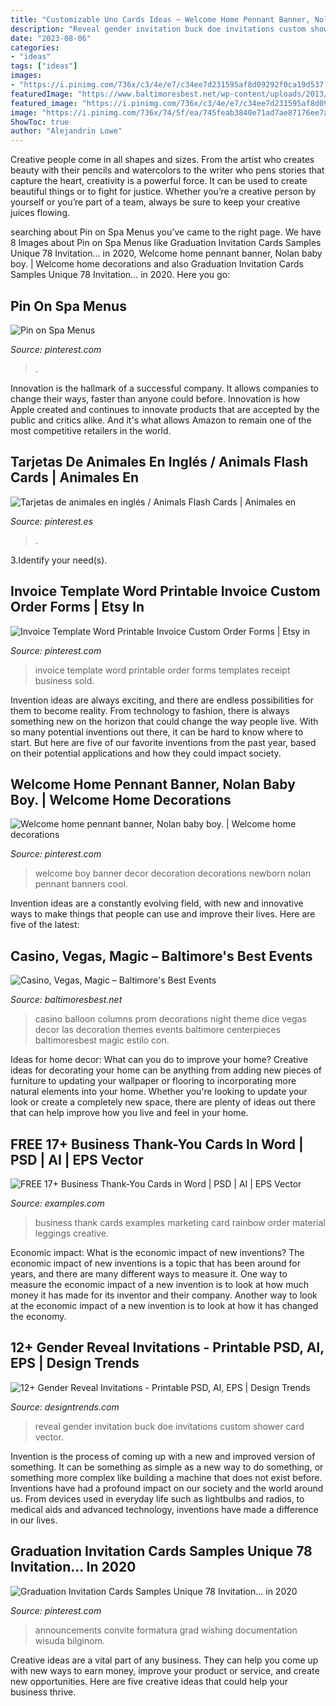 ```yaml
---
title: "Customizable Uno Cards Ideas ~ Welcome Home Pennant Banner, Nolan Baby Boy."
description: "Reveal gender invitation buck doe invitations custom shower card vector"
date: "2023-08-06"
categories:
- "ideas"
tags: ["ideas"]
images:
- "https://i.pinimg.com/736x/c3/4e/e7/c34ee7d231595af8d09292f0ca19d537.jpg"
featuredImage: "https://www.baltimoresbest.net/wp-content/uploads/2013/03/Casino-Dice-Columns-Dice.jpg"
featured_image: "https://i.pinimg.com/736x/c3/4e/e7/c34ee7d231595af8d09292f0ca19d537.jpg"
image: "https://i.pinimg.com/736x/74/5f/ea/745feab3840e71ad7ae87176ee7a4381.jpg"
ShowToc: true
author: "Alejandrin Lowe"
---
```



Creative people come in all shapes and sizes. From the artist who creates beauty with their pencils and watercolors to the writer who pens stories that capture the heart, creativity is a powerful force. It can be used to create beautiful things or to fight for justice. Whether you’re a creative person by yourself or you’re part of a team, always be sure to keep your creative juices flowing.

	

		
searching about Pin on Spa Menus you've came to the right page. We have 8 Images about Pin on Spa Menus like Graduation Invitation Cards Samples Unique 78 Invitation… in 2020, Welcome home pennant banner, Nolan baby boy. | Welcome home decorations and also Graduation Invitation Cards Samples Unique 78 Invitation… in 2020. Here you go:
		
    
## Pin On Spa Menus

<img loading=lazy src="https://i.pinimg.com/736x/00/40/a4/0040a46fb582ad33b3bb4bd2dbdd9926.jpg" onerror="this.onerror=null;this.src='https://tse4.mm.bing.net/th?id=OIP.n3ZncE_PNjzM3VBRjjulqwHaKd&amp;pid=15.1';" alt="Pin on Spa Menus">

_Source: pinterest.com_

>. 

	

Innovation is the hallmark of a successful company. It allows companies to change their ways, faster than anyone could before. Innovation is how Apple created and continues to innovate products that are accepted by the public and critics alike. And it's what allows Amazon to remain one of the most competitive retailers in the world.

    
## Tarjetas De Animales En Inglés / Animals Flash Cards | Animales En

<img loading=lazy src="https://i.pinimg.com/736x/89/d5/e9/89d5e90a21b2118ddc7c001ace827183.jpg" onerror="this.onerror=null;this.src='https://tse1.mm.bing.net/th?id=OIP.ge-kHlNQwZXUblW7ZBuPxwHaKd&amp;pid=15.1';" alt="Tarjetas de animales en inglés / Animals Flash Cards | Animales en">

_Source: pinterest.es_

>. 

	

3.Identify your need(s).

    
## Invoice Template Word Printable Invoice Custom Order Forms | Etsy In

<img loading=lazy src="https://i.pinimg.com/736x/de/07/61/de07617fdd27493ab1b5b95e417f1c96.jpg" onerror="this.onerror=null;this.src='https://tse4.mm.bing.net/th?id=OIP._LNVErMtv_6bH7icn1YXrAHaHa&amp;pid=15.1';" alt="Invoice Template Word Printable Invoice Custom Order Forms | Etsy in">

_Source: pinterest.com_

>invoice template word printable order forms templates receipt business sold. 

	

Invention ideas are always exciting, and there are endless possibilities for them to become reality. From technology to fashion, there is always something new on the horizon that could change the way people live. With so many potential inventions out there, it can be hard to know where to start. But here are five of our favorite inventions from the past year, based on their potential applications and how they could impact society.

    
## Welcome Home Pennant Banner, Nolan Baby Boy. | Welcome Home Decorations

<img loading=lazy src="https://i.pinimg.com/736x/74/5f/ea/745feab3840e71ad7ae87176ee7a4381.jpg" onerror="this.onerror=null;this.src='https://tse4.mm.bing.net/th?id=OIP.vpNe4SaWh12NZnxUTsq9WwHaJ3&amp;pid=15.1';" alt="Welcome home pennant banner, Nolan baby boy. | Welcome home decorations">

_Source: pinterest.com_

>welcome boy banner decor decoration decorations newborn nolan pennant banners cool. 

	

Invention ideas are a constantly evolving field, with new and innovative ways to make things that people can use and improve their lives. Here are five of the latest:

    
## Casino, Vegas, Magic – Baltimore&#039;s Best Events

<img loading=lazy src="https://www.baltimoresbest.net/wp-content/uploads/2013/03/Casino-Dice-Columns-Dice.jpg" onerror="this.onerror=null;this.src='https://tse1.mm.bing.net/th?id=OIP.JMzeVE2YdyNtfXvR5ZlN2AHaJ4&amp;pid=15.1';" alt="Casino, Vegas, Magic – Baltimore&#039;s Best Events">

_Source: baltimoresbest.net_

>casino balloon columns prom decorations night theme dice vegas decor las decoration themes events baltimore centerpieces baltimoresbest magic estilo con. 

	

Ideas for home decor: What can you do to improve your home?
Creative ideas for decorating your home can be anything from adding new pieces of furniture to updating your wallpaper or flooring to incorporating more natural elements into your home. Whether you're looking to update your look or create a completely new space, there are plenty of ideas out there that can help improve how you live and feel in your home.

    
## FREE 17+ Business Thank-You Cards In Word | PSD | AI | EPS Vector

<img loading=lazy src="https://images.examples.com/wp-content/uploads/2017/10/small-business-1024x678.jpg" onerror="this.onerror=null;this.src='https://tse1.mm.bing.net/th?id=OIP.LSUyv-dTlwmO5-eRsDc8FgHaE5&amp;pid=15.1';" alt="FREE 17+ Business Thank-You Cards in Word | PSD | AI | EPS Vector">

_Source: examples.com_

>business thank cards examples marketing card rainbow order material leggings creative. 

	

Economic impact: What is the economic impact of new inventions?
The economic impact of new inventions is a topic that has been around for years, and there are many different ways to measure it. One way to measure the economic impact of a new invention is to look at how much money it has made for its inventor and their company. Another way to look at the economic impact of a new invention is to look at how it has changed the economy.

    
## 12+ Gender Reveal Invitations - Printable PSD, AI, EPS | Design Trends

<img loading=lazy src="https://images.designtrends.com/wp-content/uploads/2016/11/20181551/Custom-Gender-Reveal-Invitation.jpg" onerror="this.onerror=null;this.src='https://tse1.mm.bing.net/th?id=OIP.mdv638RkUvJL4lOEWlSSCQHaHR&amp;pid=15.1';" alt="12+ Gender Reveal Invitations - Printable PSD, AI, EPS | Design Trends">

_Source: designtrends.com_

>reveal gender invitation buck doe invitations custom shower card vector. 

	

Invention is the process of coming up with a new and improved version of something. It can be something as simple as a new way to do something, or something more complex like building a machine that does not exist before. Inventions have had a profound impact on our society and the world around us. From devices used in everyday life such as lightbulbs and radios, to medical aids and advanced technology, inventions have made a difference in our lives.

    
## Graduation Invitation Cards Samples Unique 78 Invitation… In 2020

<img loading=lazy src="https://i.pinimg.com/736x/c3/4e/e7/c34ee7d231595af8d09292f0ca19d537.jpg" onerror="this.onerror=null;this.src='https://tse2.mm.bing.net/th?id=OIP.CSu65efnS12aIXHxKrYP7wHaI-&amp;pid=15.1';" alt="Graduation Invitation Cards Samples Unique 78 Invitation… in 2020">

_Source: pinterest.com_

>announcements convite formatura grad wishing documentation wisuda bilginom. 

	

Creative ideas are a vital part of any business. They can help you come up with new ways to earn money, improve your product or service, and create new opportunities. Here are five creative ideas that could help your business thrive.

